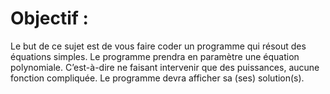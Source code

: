 # Objectif :

Le but de ce sujet est de vous faire coder un programme qui résout des équations
simples. Le programme prendra en paramètre une équation polynomiale. C’est-à-dire ne
faisant intervenir que des puissances, aucune fonction compliquée. Le programme devra
afficher sa (ses) solution(s).